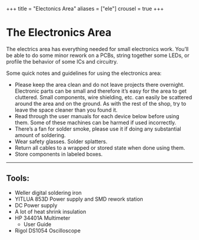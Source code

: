 +++
title = "Electonics Area"
aliases = ["ele"]
crousel = true
+++

# The Electronics Area

The electrics area has everything needed for small electronics work. You’ll be able to do some minor rework on a PCBs, string together some LEDs, or profile the behavior of some ICs and circuitry.

Some quick notes and guidelines for using the electronics area:

- Please keep the area clean and do not leave projects there overnight. Electronic parts can be small and therefore it’s easy for the area to get cluttered. Small components, wire shielding, etc. can easily be scattered around the area and on the ground. As with the rest of the shop, try to leave the space cleaner than you found it.
- Read through the user manuals for each device below before using them. Some of these machines can be harmed if used incorrectly.
- There’s a fan for solder smoke, please use it if doing any substantial amount of soldering.
- Wear safety glasses. Solder splatters.
- Return all cables to a wrapped or stored state when done using them.
- Store components in labeled boxes.

---

## Tools:

- Weller digital soldering iron
- YITLUA 853D Power supply and SMD rework station
- DC Power supply
- A lot of heat shrink insulation
- HP 34401A Multimeter
  - User Guide
- Rigol DS1054 Oscilloscope
